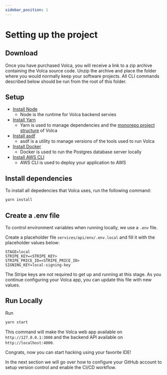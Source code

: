 ```yaml
---
sidebar_position: 1
---
```


# Setting up the project

## Download

Once you have purchased Volca, you will receive a link to a zip archive containing the Volca source code. Unzip the archive and place the folder where you would normally keep your software projects. All CLI commands described below should be run from the root of this folder.

## Setup

- [Install Node](https://nodejs.org/en/download/)
  - Node is the runtime for Volca backend servies
- [Install Yarn](https://classic.yarnpkg.com/lang/en/docs/install)
  - Yarn is used to manage dependencies and the [monorepo project structure](/docs/overview) of Volca
- [Install asdf](https://asdf-vm.com/guide/getting-started.html)
  - asdf is a utility to manage versions of the tools used to run Volca
- [Install Docker](https://docs.docker.com/get-docker/)
  - Docker is used to run the Postgres database server locally
- [Install AWS CLI](https://docs.aws.amazon.com/cli/latest/userguide/getting-started-install.html)
  - AWS CLI is used to deploy your application to AWS

## Install dependencies

To install all depedencies that Volca uses, run the following command:

```bash
yarn install
```

## Create a .env file

To control environment variables when running locally, we use a `.env` file.

Create a placeholder file `services/api/env/.env.local` and fill it with the placeholder values below:

```text title="services/api/env/.env.local"
STAGE=local
STRIPE_KEY=<STRIPE_KEY>
STRIPE_PRICE_ID=<STRIPE_PRICE_ID>
SIGNING_KEY=local-signing-key
```

The Stripe keys are not required to get up and running at this stage. As you continue configuring your Volca app, you can update this file with new values.

## Run Locally

Run

```bash
yarn start
```

This command will make the Volca web app available on `http://127.0.0.1:3000` and the backend API available on `http://localhost:4000`.

Congrats, now you can start hacking using your favorite IDE!

In the next section we will go over how to configure your GitHub account to setup version control and enable the CI/CD workflow.
